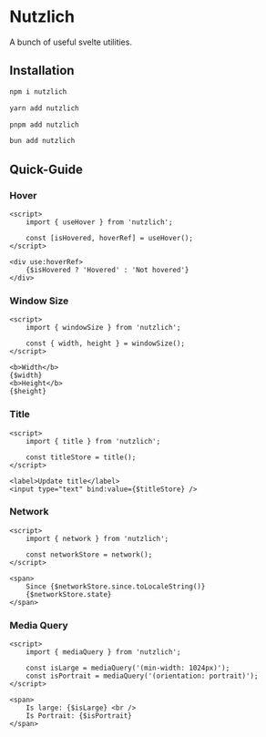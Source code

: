 # Nutzlich

A bunch of useful svelte utilities.

## Installation

```bash
npm i nutzlich
```

```bash
yarn add nutzlich
```

```bash
pnpm add nutzlich
```

```bash
bun add nutzlich
```

## Quick-Guide

### Hover

```svelte
<script>
	import { useHover } from 'nutzlich';

	const [isHovered, hoverRef] = useHover();
</script>

<div use:hoverRef>
	{$isHovered ? 'Hovered' : 'Not hovered'}
</div>
```

### Window Size

```svelte
<script>
	import { windowSize } from 'nutzlich';

	const { width, height } = windowSize();
</script>

<b>Width</b>
{$width}
<b>Height</b>
{$height}
```

### Title

```svelte
<script>
	import { title } from 'nutzlich';

	const titleStore = title();
</script>

<label>Update title</label>
<input type="text" bind:value={$titleStore} />
```

### Network

```svelte
<script>
	import { network } from 'nutzlich';

	const networkStore = network();
</script>

<span>
	Since {$networkStore.since.toLocaleString()}
	{$networkStore.state}
</span>
```

### Media Query

```svelte
<script>
	import { mediaQuery } from 'nutzlich';

	const isLarge = mediaQuery('(min-width: 1024px)');
	const isPortrait = mediaQuery('(orientation: portrait)');
</script>

<span>
	Is large: {$isLarge} <br />
	Is Portrait: {$isPortrait}
</span>
```
